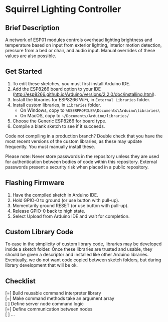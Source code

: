 # Squirrel Lighting Controller

## Brief Description

A network of ESP01 modules controls overhead lighting brightness and temperature based on input from exterior lighting, interior motion detection, pressure from a bed or chair, and audio input. Manual overrides of these values are also possible.

## Get Started

1. To edit these sketches, you must first install Arduino IDE.
2. Add the ESP8266 board option to your IDE (http://esp8266.github.io/Arduino/versions/2.2.0/doc/installing.html).
3. Install the libraries for ESP8266 WiFi, in `External Libraries` folder.
4. Install custom libraries, in `Libraries` folder. 
    - On Windows, copy to `%USERPROFILE%\Documents\Arduino\libraries\`
	- On MacOS, copy to `~/Documents/Arduino/libraries/`
5. Choose the Generic ESP8266 for board type.
6. Compile a blank sketch to see if it succeeds.

Code not compiling in a production branch? Double check that you have the most 
recent versions of the custom libraries, as these may update frequently. You 
must manually install these. 

Please note: Never store passwords in the repository unless they are used 
for authentication between bodies of code within this repository. External
passwords present a security risk when placed in a public repository. 

## Flashing Firmware

1. Have the compiled sketch in Arduino IDE.
2. Hold GPIO-0 to ground (or use button with pull-up).
3. Momentarily ground RESET (or use button with pull-up).
4. Release GPIO-0 back to high state.
5. Select Upload from Arduino IDE and wait for completion.

## Custom Library Code

To ease in the simplicity of custom library code, libraries may be developed inside a sketch folder. Once these libraries are trusted and usable, they should be given a descriptor and installed like other Arduino libraries. Eventually, we do not want code copied between sketch folders, but during library development that will be ok. 

## Checklist

[=] Build reusable command interpreter library  
[=] Make command methods take an argument array  
[ ] Define server node command logic  
[=] Define communication between nodes  
[ ] ...
